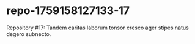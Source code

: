 # repo-1759158127133-17
Repository #17: Tandem caritas laborum tonsor cresco ager stipes natus degero subnecto.
